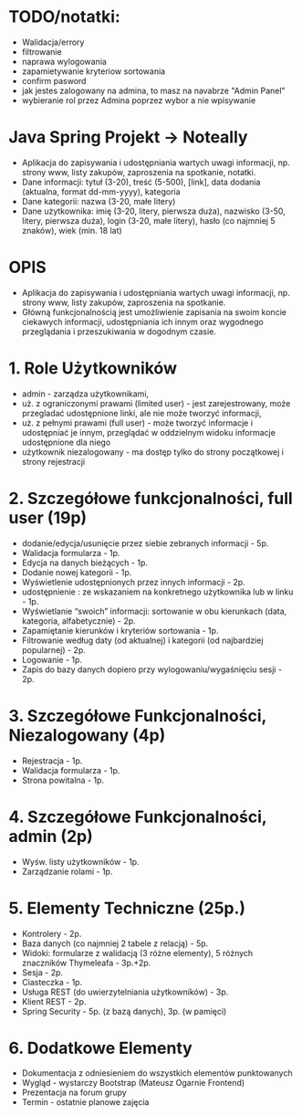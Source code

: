 # TODO/notatki:
- Walidacja/errory
- filtrowanie
- naprawa wylogowania
- zapamietywanie kryteriow sortowania
- confirm pasword
- jak jestes zalogowany na admina, to masz na navabrze "Admin Panel"
- wybieranie rol przez Admina poprzez wybor a nie wpisywanie



#               Java Spring Projekt -> Noteally

- Aplikacja do zapisywania i udostępniania wartych uwagi informacji, 
np. strony www, listy zakupów, zaproszenia na spotkanie, notatki.
- Dane informacji: tytuł (3-20), treść (5-500), [link], data dodania 
(aktualna, format dd-mm-yyyy), kategoria
- Dane kategorii: nazwa (3-20, małe litery)
- Dane użytkownika: imię (3-20, litery, pierwsza duża), nazwisko 
(3-50, litery, pierwsza duża), login (3-20, małe litery), hasło (co 
najmniej 5 znaków), wiek (min. 18 lat)

#                       OPIS
- Aplikacja do zapisywania i udostępniania wartych uwagi 
informacji, np. strony www, listy zakupów, zaproszenia 
na spotkanie.
- Główną funkcjonalnością jest umożliwienie zapisania na 
swoim koncie ciekawych informacji, udostępniania ich 
innym oraz wygodnego przeglądania i przeszukiwania w 
dogodnym czasie.

#               1. Role Użytkowników
- admin - zarządza użytkownikami,
- uż. z ograniczonymi prawami (limited user) - jest
zarejestrowany, może przegladać udostępnione linki, ale nie
może tworzyć informacji,
- uż. z pełnymi prawami (full user) - może tworzyć informacje i
udostępniać je innym, przeglądać w oddzielnym widoku
informacje udostępnione dla niego
- użytkownik niezalogowany - ma dostęp tylko do strony
początkowej i strony rejestracji

#       2. Szczegółowe funkcjonalności, full user (19p)
- dodanie/edycja/usunięcie przez siebie zebranych informacji - 5p.
- Walidacja formularza - 1p.
- Edycja na danych bieżących - 1p.
- Dodanie nowej kategorii - 1p.
- Wyświetlenie udostępnionych przez innych informacji - 2p.
- udostępnienie : ze wskazaniem na konkretnego użytkownika lub w linku - 1p.
- Wyświetlanie “swoich” informacji: sortowanie w obu kierunkach (data, 
kategoria, alfabetycznie) - 2p.
- Zapamiętanie kierunków i kryteriów sortowania - 1p.
- Filtrowanie według daty (od aktualnej) i kategorii (od najbardziej popularnej) - 2p.
- Logowanie - 1p.
- Zapis do bazy danych dopiero przy wylogowaniu/wygaśnięciu sesji - 2p.

#       3. Szczegółowe Funkcjonalności, Niezalogowany (4p)
- Rejestracja - 1p.
- Walidacja formularza - 1p.
- Strona powitalna - 1p.

#       4. Szczegółowe Funkcjonalności, admin (2p)
- Wyśw. listy użytkowników - 1p.
- Zarządzanie rolami - 1p.

#       5. Elementy Techniczne (25p.)
- Kontrolery - 2p.
- Baza danych (co najmniej 2 tabele z relacją) - 5p.
- Widoki: formularze z walidacją (3 różne elementy), 
    5 różnych znaczników Thymeleafa - 3p.+2p.
- Sesja - 2p.
- Ciasteczka - 1p.
- Usługa REST (do uwierzytelniania użytkowników) - 3p.
- Klient REST - 2p.
- Spring Security - 5p. (z bazą danych), 3p. (w pamięci)

#       6. Dodatkowe Elementy
- Dokumentacja z odniesieniem do wszystkich 
elementów punktowanych
- Wygląd - wystarczy Bootstrap (Mateusz Ogarnie Frontend)
- Prezentacja na forum grupy
- Termin - ostatnie planowe zajęcia
